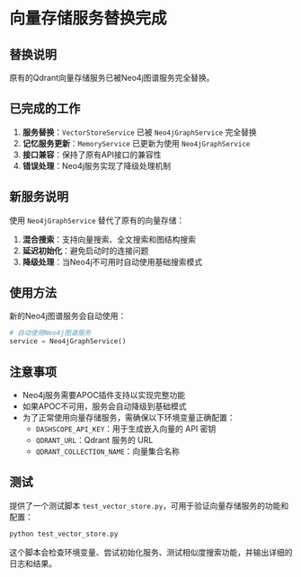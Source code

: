 # 向量存储服务替换完成

## 替换说明

原有的Qdrant向量存储服务已被Neo4j图谱服务完全替换。

## 已完成的工作

1. **服务替换**：`VectorStoreService` 已被 `Neo4jGraphService` 完全替换
2. **记忆服务更新**：`MemoryService` 已更新为使用 `Neo4jGraphService`
3. **接口兼容**：保持了原有API接口的兼容性
4. **错误处理**：Neo4j服务实现了降级处理机制

## 新服务说明

使用 `Neo4jGraphService` 替代了原有的向量存储：

1. **混合搜索**：支持向量搜索、全文搜索和图结构搜索
2. **延迟初始化**：避免启动时的连接问题
3. **降级处理**：当Neo4j不可用时自动使用基础搜索模式

## 使用方法

新的Neo4j图谱服务会自动使用：

```python
# 自动使用Neo4j图谱服务
service = Neo4jGraphService()
```

## 注意事项

- Neo4j服务需要APOC插件支持以实现完整功能
- 如果APOC不可用，服务会自动降级到基础模式
- 为了正常使用向量存储服务，需确保以下环境变量正确配置：
  - `DASHSCOPE_API_KEY`：用于生成嵌入向量的 API 密钥
  - `QDRANT_URL`：Qdrant 服务的 URL
  - `QDRANT_COLLECTION_NAME`：向量集合名称

## 测试

提供了一个测试脚本 `test_vector_store.py`，可用于验证向量存储服务的功能和配置：

```bash
python test_vector_store.py
```

这个脚本会检查环境变量、尝试初始化服务、测试相似度搜索功能，并输出详细的日志和结果。 